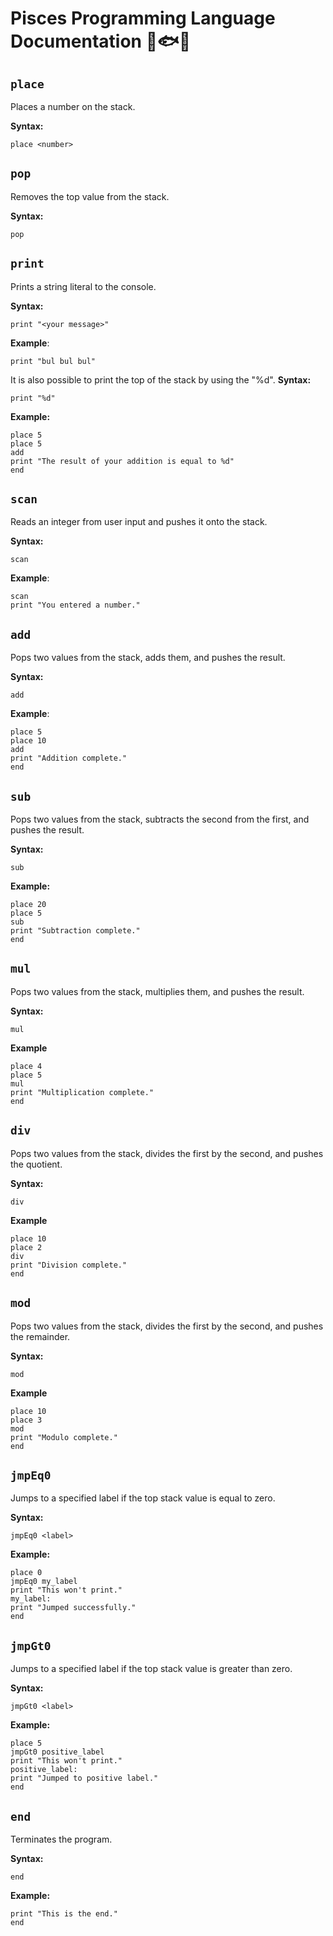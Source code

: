 # Pisces Programming Language Documentation 🌊🐟📒

## `place`
Places a number on the stack.

**Syntax:**
```psc
place <number>
```
## `pop`
Removes the top value from the stack.

**Syntax:**
```psc
pop
```
## `print`
Prints a string literal to the console.

**Syntax:**
```psc
print "<your message>"
```
**Example**:
```psc
print "bul bul bul"
```
It is also possible to print the top of the stack by using the "%d".
**Syntax:**
```psc
print "%d"
```
**Example:**
```psc
place 5
place 5
add
print "The result of your addition is equal to %d"
end
```

## `scan`
Reads an integer from user input and pushes it onto the stack.

**Syntax:**
```psc
scan
```
**Example**:
```psc
scan
print "You entered a number."
```

## `add`
Pops two values from the stack, adds them, and pushes the result.

**Syntax:**
```psc
add
```
**Example**:
```psc
place 5
place 10
add
print "Addition complete."
end
```

## `sub`
Pops two values from the stack, subtracts the second from the first, and pushes the result.

**Syntax:**
```psc
sub
```
**Example:**
```psc
place 20
place 5
sub
print "Subtraction complete."
end
```

## `mul`
Pops two values from the stack, multiplies them, and pushes the result.

**Syntax:**
```psc
mul
```
**Example**
```psc
place 4
place 5
mul
print "Multiplication complete."
end
```

## `div`
Pops two values from the stack, divides the first by the second, and pushes the quotient.

**Syntax:**
```psc
div
```
**Example**
```psc
place 10
place 2
div
print "Division complete."
end
```

## `mod`
Pops two values from the stack, divides the first by the second, and pushes the remainder.

**Syntax:**
```psc
mod
```
**Example**
```psc
place 10
place 3
mod
print "Modulo complete."
end
```

## `jmpEq0`
Jumps to a specified label if the top stack value is equal to zero.

**Syntax:**
```psc
jmpEq0 <label>
```
**Example:**
```psc
place 0
jmpEq0 my_label
print "This won't print."
my_label:
print "Jumped successfully."
end
```
## `jmpGt0`
Jumps to a specified label if the top stack value is greater than zero.

**Syntax:**
```psc
jmpGt0 <label>
```
**Example:**
```psc
place 5
jmpGt0 positive_label
print "This won't print."
positive_label:
print "Jumped to positive label."
end
```
## `end`
Terminates the program.

**Syntax:**
```psc
end
```
**Example:**
```psc
print "This is the end."
end
```



